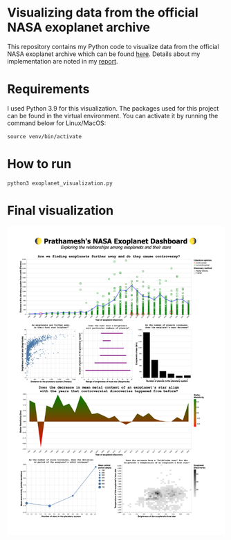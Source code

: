 # Visualizing data from the official NASA exoplanet archive

This repository contains my Python code to visualize data from the official NASA exoplanet archive which can be found [here](https://exoplanetarchive.ipac.caltech.edu/cgi-bin/TblView/nph-tblView?app=ExoTbls&config=PS/). Details about my implementation are noted in my [report](report.pdf).

# Requirements
I used Python 3.9 for this visualization. The packages used for this project can be found in the virtual environment. You can activate it by running the command below for Linux/MacOS:

```
source venv/bin/activate
```


# How to run
```
python3 exoplanet_visualization.py
```

# Final visualization
![Visualization](visualization.svg)
